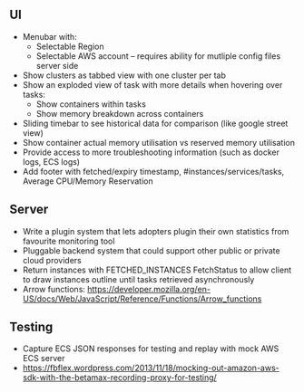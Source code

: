 ## UI
* Menubar with:
  * Selectable Region
  * Selectable AWS account – requires ability for mutliple config files server side
* Show clusters as tabbed view with one cluster per tab
* Show an exploded view of task with more details when hovering over tasks:
  * Show containers within tasks
  * Show memory breakdown across containers
* Sliding timebar to see historical data for comparison (like google street view)
* Show container actual memory utilisation vs reserved memory utilisation
* Provide access to more troubleshooting information (such as docker logs, ECS logs)
* Add footer with fetched/expiry timestamp, #instances/services/tasks, Average CPU/Memory Reservation

## Server
* Write a plugin system that lets adopters plugin their own statistics from favourite monitoring tool
* Pluggable backend system that could support other public or private cloud providers
* Return instances with FETCHED_INSTANCES FetchStatus to allow client to draw instances outline until tasks retrieved asynchronously
* Arrow functions: https://developer.mozilla.org/en-US/docs/Web/JavaScript/Reference/Functions/Arrow_functions



## Testing
  * Capture ECS JSON responses for testing and replay with mock AWS ECS server
  * https://fbflex.wordpress.com/2013/11/18/mocking-out-amazon-aws-sdk-with-the-betamax-recording-proxy-for-testing/
